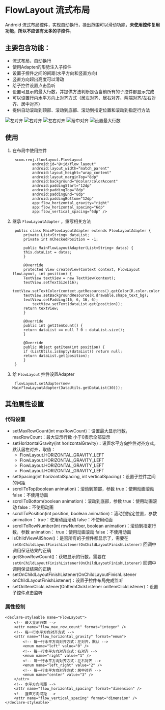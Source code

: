 # FlowLayout 流式布局
Android 流式布局控件，实现自动换行，操出范围可以滑动功能，**未使用控件复用功能，所以不应该有太多的子控件**。

## 主要包含功能：

* 流式布局，自动换行
* 使用Adapter的形势注入子控件
* 设置子控件之间的间距(水平方向和竖直方向)
* 竖直方向超出高度可以滑动
* 给子控件设置点击监听
* 设置可显示的最大行数，并提供方法判断是否当前所有的子控件都显示完成
* 可以设置行内水平方向上对齐方式（居左对齐、居右对齐、两端对齐/左右对齐、居中对齐）
* 提供自动滚动到顶部、滚动到底部、滚动到指定位置和滚动到指定行方法

![左对齐](https://github.com/itrenjunhua/FlowLayout/blob/master/images/left.png)
![右对齐](https://github.com/itrenjunhua/FlowLayout/blob/master/images/right.png)
![左右对齐](https://github.com/itrenjunhua/FlowLayout/blob/master/images/left_right.png)
![居中对齐](https://github.com/itrenjunhua/FlowLayout/blob/master/images/center.png)
![设置最大行数](https://github.com/itrenjunhua/FlowLayout/blob/master/images/max_row.png)

## 使用

1. 在布局中使用控件

	    <com.renj.flowlayout.FlowLayout
	            android:id="@+id/flow_layout"
	            android:layout_width="match_parent"
	            android:layout_height="wrap_content"
	            android:layout_marginTop="8dp"
	            android:background="@color/colorAccent"
	            android:paddingStart="12dp"
	            android:paddingTop="8dp"
	            android:paddingEnd="8dp"
	            android:paddingBottom="12dp"
	            app:flow_horizontal_gravity="right"
	            app:flow_horizontal_spacing="6dp"
	            app:flow_vertical_spacing="6dp" />

2. 继承 `FlowLayoutAdapter` ，重写相关方法

		public class MainFlowLayoutAdapter extends FlowLayoutAdapter {
		    private List<String> dataList;
		    private int mCheckedPosition = -1;

		    public MainFlowLayoutAdapter(List<String> datas) {
			this.dataList = datas;
		    }

		    @Override
		    protected View createView(Context context, FlowLayout flowLayout, int position) {
			TextView textView = new TextView(context);
			textView.setTextSize(16);
			textView.setTextColor(context.getResources().getColor(R.color.color_text_grey));
			textView.setBackgroundResource(R.drawable.shape_text_bg);
			textView.setPadding(16, 6, 16, 6);
				textView.setText(dataList.get(position));
			return textView;
		    }

		    @Override
		    public int getItemCount() {
			return dataList == null ? 0 : dataList.size();
		    }

		    @Override
		    public Object getItem(int position) {
			if (ListUtils.isEmpty(dataList)) return null;
			return dataList.get(position);
		    }
		}

3. 给 `FlowLayout` 控件设置Adapter

		flowLayout.setAdapter(new MainFlowLayoutAdapter(DataUtils.getDataList(30)));

## 其他属性设置
### 代码设置

* setMaxRowCount(int maxRowCount)：设置最大显示行数，maxRowCount：最大显示行数  小于0表示全部显示
* setHorizontalGravity(int horizontalGravity)：设置水平方向控件对齐方式，默认居左对齐，取值：
	* FlowLayout.HORIZONTAL_GRAVITY_LEFT
	* FlowLayout.HORIZONTAL_GRAVITY_LEFT
	* FlowLayout.HORIZONTAL_GRAVITY_LEFT
	* FlowLayout.HORIZONTAL_GRAVITY_LEFT
* setSpacing(int horizontalSpacing, int verticalSpacing)：设置子控件之间的间距
* scrollToTop(boolean animation)：滚动到顶部，参数 true：使用动画滚动  false：不使用动画
* scrollToBottom(boolean animation)：滚动到底部，参数 true：使用动画滚动  false：不使用动画
* scrollToPosition(int position, boolean animation)：滚动到指定位置，参数 animation： true：使用动画滚动  false：不使用动画
* scrollToRowNumber(int rowNumber, boolean animation)：滚动到指定行数，参数 animation： true：使用动画滚动  false：不使用动画
* isChildViewAllShow()：是否所有的子控件都显示了，需要在 `setOnChildLayoutFinishListener(OnChildLayoutFinishListener)`  回调中调用保证结果的正确
* getShowRowCount()：获取显示的行数，需要在 `setOnChildLayoutFinishListener(OnChildLayoutFinishListener)`  回调中调用保证结果的正确
* setOnChildLayoutFinishListener(OnChildLayoutFinishListener onChildLayoutFinishListener)：设置子控件布局完成监听
* setOnItemClickListener(OnItemClickListener onItemClickListener)：设置子控件点击监听

### 属性控制

	<declare-styleable name="FlowLayout">
        <!-- 最大显示行数 -->
        <attr name="flow_max_row_count" format="integer" />
        <!-- 每一行水平方向对齐方式 -->
        <attr name="flow_horizontal_gravity" format="enum">
            <!-- 每一行水平方向对齐方式：左对齐，默认 -->
            <enum name="left" value="0" />
            <!-- 每一行水平方向对齐方式：右对齐 -->
            <enum name="right" value="1" />
            <!-- 每一行水平方向对齐方式：左右对齐 -->
            <enum name="left_right" value="2" />
            <!-- 每一行水平方向对齐方式：居中对齐 -->
            <enum name="center" value="3" />
        </attr>
        <!-- 水平方向间距 -->
        <attr name="flow_horizontal_spacing" format="dimension" />
        <!-- 竖直方向间距 -->
        <attr name="flow_vertical_spacing" format="dimension" />
    </declare-styleable>
